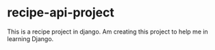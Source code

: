 # recipe-api-project
This is a recipe project in django. Am creating this project to help me in learning Django.
